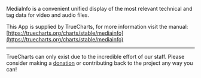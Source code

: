 MediaInfo is a convenient unified display of the most relevant technical and tag data for video and audio files.

This App is supplied by TrueCharts, for more information visit the manual: [https://truecharts.org/charts/stable/mediainfo](https://truecharts.org/charts/stable/mediainfo)

---

TrueCharts can only exist due to the incredible effort of our staff.
Please consider making a [donation](https://truecharts.org/sponsor) or contributing back to the project any way you can!
